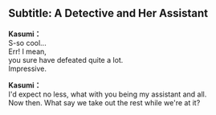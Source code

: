 # 

  
## Subtitle: A Detective and Her Assistant
  
**Kasumi：**  
S-so cool...  
Err! I mean,  
you sure have defeated quite a lot.  
Impressive.  
  
**Kasumi：**  
I'd expect no less, what with you being my assistant and all.  
Now then. What say we take out the rest while we're at it?  
